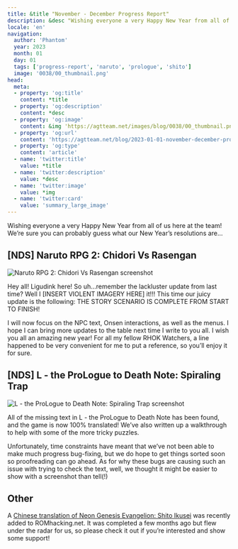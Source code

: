```yaml
---
title: &title "November - December Progress Report"
description: &desc "Wishing everyone a very Happy New Year from all of us here at the team! We’re sure you can probably guess what our New Year’s resolutions are…!"
locale: 'en'
navigation:
  author: 'Phantom'
  year: 2023
  month: 01
  day: 01
  tags: ['progress-report', 'naruto', 'prologue', 'shito']
  image: '0038/00_thumbnail.png'
head:
  meta:
  - property: 'og:title'
    content: *title
  - property: 'og:description'
    content: *desc
  - property: 'og:image'
    content: &img 'https://agtteam.net/images/blog/0038/00_thumbnail.png'
  - property: 'og:url'
    content: 'https://agtteam.net/blog/2023-01-01-november-december-progress-report'
  - property: 'og:type'
    content: 'article'
  - name: 'twitter:title'
    value: *title
  - name: 'twitter:description'
    value: *desc
  - name: 'twitter:image'
    value: *img
  - name: 'twitter:card'
    value: 'summary_large_image'
---
```


Wishing everyone a very Happy New Year from all of us here at the team! We’re sure you can probably guess what our New Year’s resolutions are…

## \[NDS\] Naruto RPG 2: Chidori Vs Rasengan

![Naruto RPG 2: Chidori Vs Rasengan screenshot](/images/blog/0038/705268001267761152_0.png)

Hey all! Ligudink here! So uh…remember the lackluster update from last time? Well I \[INSERT VIOLENT IMAGERY HERE\] it!!! This time our juicy update is the following: THE STORY SCENARIO IS COMPLETE FROM START TO FINISH!   

I will now focus on the NPC text, Onsen interactions, as well as the menus. I hope I can bring more updates to the table next time I write to you all. I wish you all an amazing new year! For all my fellow RHOK Watchers, a line happened to be very convenient for me to put a reference, so you’ll enjoy it for sure.


## \[NDS\] L - the ProLogue to Death Note: Spiraling Trap

![L - the ProLogue to Death Note: Spiraling Trap screenshot](/images/blog/0038/705268001267761152_1.png)

All of the missing text in L - the ProLogue to Death Note has been found, and the game is now 100% translated! We’ve also written up a walkthrough to help with some of the more tricky puzzles.

Unfortunately, time constraints have meant that we’ve not been able to make much progress bug-fixing, but we do hope to get things sorted soon so proofreading can go ahead. As for why these bugs are causing such an issue with trying to check the text, well, we thought it might be easier to show with a screenshot than tell(!)


## Other

A [Chinese translation of Neon Genesis Evangelion: Shito Ikusei](https://www.romhacking.net/translations/6744/) was recently added to ROMhacking.net. It was completed a few months ago but flew under the radar for us, so please check it out if you’re interested and show some support!
